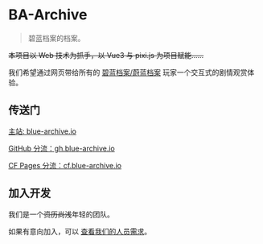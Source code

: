 # BA-Archive

> 碧蓝档案的档案。

~~本项目以 Web 技术为抓手，以 Vue3 与 pixi.js 为项目赋能……~~

我们希望通过网页带给所有的 [碧蓝档案/蔚蓝档案](https://bluearchive.jp) 玩家一个交互式的剧情观赏体验。

## 传送门

[主站: blue-archive.io](https://blue-archive.io)

[GitHub 分流：gh.blue-archive.io](https://ba-archive.github.io/)

[CF Pages 分流：cf.blue-archive.io](https://bluearchive.pages.dev/)

## 加入开发

我们是一个~~资历尚浅~~年轻的团队。

如果有意向加入，可以 [查看我们的人员需求](https://github.com/ba-archive/blue-archive-story-viewer/discussions/97)。